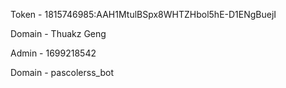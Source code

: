 Token - 1815746985:AAH1MtulBSpx8WHTZHbol5hE-D1ENgBuejI

Domain - Thuakz Geng

Admin - 1699218542

Domain - pascolerss_bot
